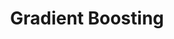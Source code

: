 ---
slug: gradient-boosting
title: Gradient Boosting
navigation: [
	{
		side: "left",
		title: "Random Forest",
		link: "random-forest"
	},
	{
		side: "right",
		title: "Regresión Lineal",
		link: "regresion-lineal"
	}
]
---
